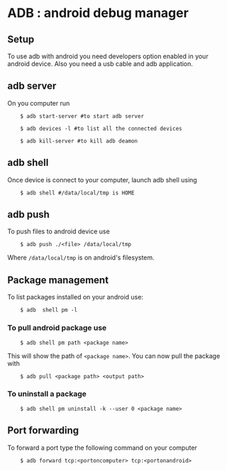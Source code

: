 ADB : android debug manager
===========================

## Setup
To use adb with android you need developers option enabled in your
android device. Also you need a usb cable and adb application.

## adb server
On you computer run
```
	$ adb start-server #to start adb server

	$ adb devices -l #to list all the connected devices

	$ adb kill-server #to kill adb deamon
```

## adb shell
Once device is connect to your computer, launch adb shell using
```
	$ adb shell #/data/local/tmp is HOME
```

## adb push
To push files to android device use
```
	$ adb push ./<file> /data/local/tmp 
```
Where `/data/local/tmp` is on android's filesystem.

## Package management
To list packages installed on your android use:
```
	$ adb  shell pm -l
```

### To pull android package use
```
	$ adb shell pm path <package name>
```

This will show the path of `<package name>`. You can now pull
the package with

```
	$ adb pull <package path> <output path>
```

### To uninstall a package
```
	$ adb shell pm uninstall -k --user 0 <package name>
```

## Port forwarding
To forward a port type the following command on your computer
```
	$ adb forward tcp:<portoncomputer> tcp:<portonandroid>
```
